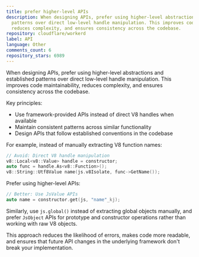 ```yaml
---
title: prefer higher-level APIs
description: When designing APIs, prefer using higher-level abstractions and established
  patterns over direct low-level handle manipulation. This improves code maintainability,
  reduces complexity, and ensures consistency across the codebase.
repository: cloudflare/workerd
label: API
language: Other
comments_count: 6
repository_stars: 6989
---
```


When designing APIs, prefer using higher-level abstractions and established patterns over direct low-level handle manipulation. This improves code maintainability, reduces complexity, and ensures consistency across the codebase.

Key principles:
- Use framework-provided APIs instead of direct V8 handles when available
- Maintain consistent patterns across similar functionality 
- Design APIs that follow established conventions in the codebase

For example, instead of manually extracting V8 function names:
```cpp
// Avoid: Direct V8 handle manipulation
v8::Local<v8::Value> handle = constructor;
auto func = handle.As<v8::Function>();
v8::String::Utf8Value name(js.v8Isolate, func->GetName());
```

Prefer using higher-level APIs:
```cpp
// Better: Use JsValue APIs
auto name = constructor.get(js, "name"_kj);
```

Similarly, use `js.global()` instead of extracting global objects manually, and prefer `JsObject` APIs for prototype and constructor operations rather than working with raw V8 objects.

This approach reduces the likelihood of errors, makes code more readable, and ensures that future API changes in the underlying framework don't break your implementation.